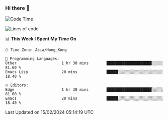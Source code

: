 ### Hi there 👋

<!--
**nicehiro/nicehiro** is a ✨ _special_ ✨ repository because its `README.md` (this file) appears on your GitHub profile.

Here are some ideas to get you started:

- 🔭 I’m currently working on ...
- 🌱 I’m currently learning ...
- 👯 I’m looking to collaborate on ...
- 🤔 I’m looking for help with ...
- 💬 Ask me about ...
- 📫 How to reach me: ...
- 😄 Pronouns: ...
- ⚡ Fun fact: ...
-->

<!--START_SECTION:waka-->
![Code Time](http://img.shields.io/badge/Code%20Time-224%20hrs-blue)

![Lines of code](https://img.shields.io/badge/From%20Hello%20World%20I%27ve%20Written-2.6%20million%20lines%20of%20code-blue)

📊 **This Week I Spent My Time On** 

```text
🕑︎ Time Zone: Asia/Hong_Kong

💬 Programming Languages: 
Other                    1 hr 30 mins        ████████████████████░░░░░   81.60 % 
Emacs Lisp               20 mins             █████░░░░░░░░░░░░░░░░░░░░   18.40 % 

🔥 Editors: 
Edge                     1 hr 30 mins        ████████████████████░░░░░   81.60 % 
Emacs                    20 mins             █████░░░░░░░░░░░░░░░░░░░░   18.40 % 
```


 Last Updated on 15/02/2024 05:14:19 UTC
<!--END_SECTION:waka-->
